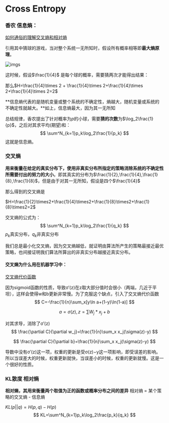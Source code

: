 # Cross Entropy

### 香农 信息熵：

[如何通俗的理解交叉熵和相对熵](https://www.zhihu.com/question/41252833)

引用其中猜球的游戏，当对整个系统一无所知时，假设所有概率相等即**最大熵原理**。

![imgs](https://pic2.zhimg.com/80/v2-97e76bd3402b6d765bfc1934d4c75f75_hd.png)

这时候，假设$\frac{1}{4}$ 是每个球的概率，需要猜两次才能得出结果：

那么$H=\frac{1}{4}\times 2 + \frac{1}{4}\times 2+\frac{1}{4}\times 2+\frac{1}{4}\times 2=2$ 

**信息熵代表的是随机变量或整个系统的不确定性，熵越大，随机变量或系统的不确定性就越大。**如上，信息熵最大，因为其一无所知

总结规律，香农提出了针对概率为$p$的小球，需要**猜的次数**为$\log_2\frac{1}{p}$，之后对其求平均(期望)和：
$$
\sum^N_{k=1}p_k\log_2\frac{1}{p_k}
$$
这就是信息熵。

### 交叉熵

**用来衡量在给定的真实分布下，使用非真实分布所指定的策略消除系统的不确定性所需要付出的努力的大小**。即其真实的分布为$\frac{1}{2},\frac{1}{4},\frac{1}{8},\frac{1}{8}$，但是由于对其一无所知，假设是四个$\frac{1}{4}$ 

那么得到的交叉熵是

$H=\frac{1}{2}\times2+\frac{1}{4}\times2+\frac{1}{8}\times2+\frac{1}{8}\times2=2$

交叉熵的公式为：
$$
\sum^N_{k=1}p_k\log_2\frac{1}{q_k}
$$
$p_k$真实分布，$q_k$非真实分布

我们总是最小化交叉熵，因为交叉熵越低，就证明由算法所产生的策略最接近最优策略，也间接证明我们算法所算出的非真实分布越接近真实分布。

#### 交叉熵为什么用在机器学习中：

[交叉熵代价函数](https://blog.csdn.net/u012162613/article/details/44239919)

因为sigmoid函数的性质，导致σ′(z)在z取大部分值时会很小（两端，几近于平坦），这样会使得w和b更新非常慢。为了克服这个缺点，引入了交叉熵代价函数
$$
C=-\frac{1}{n}\sum_x[y\ln a+(1-y)\ln(1-a)]
$$

$$
a=σ(z),z=\sum W_j*x_j+b
$$

对其求导，消除了σ′(z)
$$
\frac{\partial C}{\partial w_j}=\frac{1}{n}\sum_x x_j(\sigma(z)-y)
$$

$$
\frac{\partial C}{\partial b}=\frac{1}{n}\sum_x x_j(\sigma(z)-y)
$$

导数中没有σ′(z)这一项，权重的更新是受σ(z)−y这一项影响，即受误差的影响。所以当误差大的时候，权重更新就快，当误差小的时候，权重的更新就慢。这是一个很好的性质。

### KL散度 相对熵

**相对熵，其用来衡量两个取值为正的函数或概率分布之间的差异** 相对熵 = 某个策略的交叉熵 - 信息熵

$KL(p||q)=H(p,q)-H(p)$
$$
KL=\sum^N_{k=1}p_k\log_2\frac{p_k}{q_k}
$$


